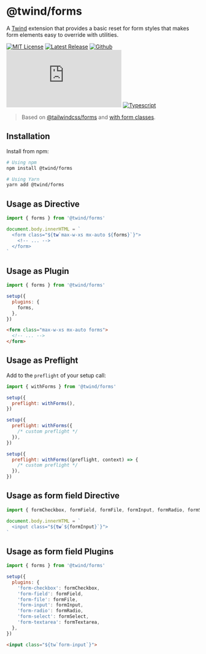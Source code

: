 # @twind/forms

A [Twind](https://twind.dev) extension that provides a basic reset for form styles that makes form elements easy to override with utilities.

[![MIT License](https://flat.badgen.net/github/license/tw-in-js/twind-forms)](https://github.com/tw-in-js/twind-forms/blob/main/LICENSE)
[![Latest Release](https://flat.badgen.net/npm/v/@twind/forms?icon=npm&label&cache=10800&color=blue)](https://www.npmjs.com/package/@twind/forms)
[![Github](https://flat.badgen.net/badge/icon/tw-in-js%2Ftwind-forms?icon=github&label)](https://github.com/tw-in-js/twind-forms)
[![Module Size](https://flat.badgen.net/badgesize/brotli/https:/unpkg.com/@twind/forms/forms.js?icon=jsdelivr&label&color=blue&cache=10800)](https://unpkg.com/@twind/forms/forms.js 'brotli module size')
[![Typescript](https://flat.badgen.net/badge/icon/included?icon=typescript&label)](https://unpkg.com/browse/@twind/forms/forms.d.ts)

> Based on [@tailwindcss/forms](https://github.com/tailwindlabs/tailwindcss-forms) and [with form classes](https://github.com/tailwindlabs/tailwindcss-forms/pull/39).

## Installation

Install from npm:

```sh
# Using npm
npm install @twind/forms

# Using Yarn
yarn add @twind/forms
```

## Usage as Directive

```js
import { forms } from '@twind/forms'

document.body.innerHTML = `
  <form class="${tw`max-w-xs mx-auto ${forms}`}">
    <!-- ... -->
  </form>
`
```

## Usage as Plugin

```js
import { forms } from '@twind/forms'

setup({
  plugins: {
    forms,
  },
})
```

```html
<form class="max-w-xs mx-auto forms">
  <!-- ... -->
</form>
```

## Usage as Preflight

Add to the `preflight` of your setup call:

```js
import { withForms } from '@twind/forms'

setup({
  preflight: withForms(),
})

setup({
  preflight: withForms({
    /* custom preflight */
  }),
})

setup({
  preflight: withForms((preflight, context) => {
    /* custom preflight */
  }),
})
```

## Usage as form field Directive


```js
import { formCheckbox, formField, formFile, formInput, formRadio, formSelect, formTextarea } from '@twind/forms'

document.body.innerHTML = `
  <input class="${tw`${formInput}`}">
`
```

## Usage as form field Plugins

```js
import { forms } from '@twind/forms'

setup({
  plugins: {
    'form-checkbox': formCheckbox,
    'form-field': formField,
    'form-file': formFile,
    'form-input': formInput,
    'form-radio': formRadio,
    'form-select': formSelect,
    'form-textarea': formTextarea,
  },
})
```

```html
<input class="${tw`form-input`}">
```
